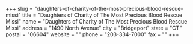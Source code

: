 +++
slug = "daughters-of-charity-of-the-most-precious-blood-rescue-missi"
title = "Daughters of Charity of The Most Precious Blood Rescue Missi"
name = "Daughters of Charity of The Most Precious Blood Rescue Missi"
address = "1490 North Avenue"
city = "Bridgeport"
state = "CT"
postal = "06604"
website = ""
phone = "203-334-7000"
fax = ""
+++
